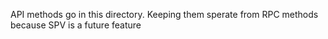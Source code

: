 API methods go in this directory.
Keeping them sperate from RPC methods because SPV is a future feature